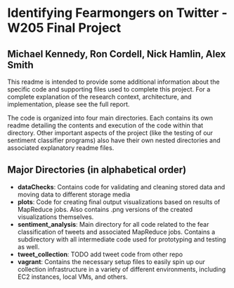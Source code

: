 # Identifying Fearmongers on Twitter - W205 Final Project
## Michael Kennedy, Ron Cordell, Nick Hamlin, Alex Smith

This readme is intended to provide some additional information about the specific code and supporting files used to complete this project.  For a complete explanation of the research context, architecture, and implementation, please see the full report.

The code is organized into four main directories.  Each contains its own readme detailing the contents and execution of the code within that directory.  Other important aspects of the project (like the testing of our sentiment classifier programs) also have their own nested directories and associated explanatory readme files.

## Major Directories (in alphabetical order)
- **dataChecks**: Contains code for validating and cleaning stored data and moving data to different storage media
- **plots**: Code for creating final output visualizations based on results of MapReduce jobs. Also contains .png versions of the created visualizations themselves.
- **sentiment_analysis**: Main directory for all code related to the fear classification of tweets and associated MapReduce jobs.  Contains a subdirectory with all intermediate code used for prototyping and testing as well.
- **tweet_collection**: TODO add tweet code from other repo
- **vagrant**: Contains the necessary setup files to easily spin up our collection infrastructure in a variety of different environments, including EC2 instances, local VMs, and others.
